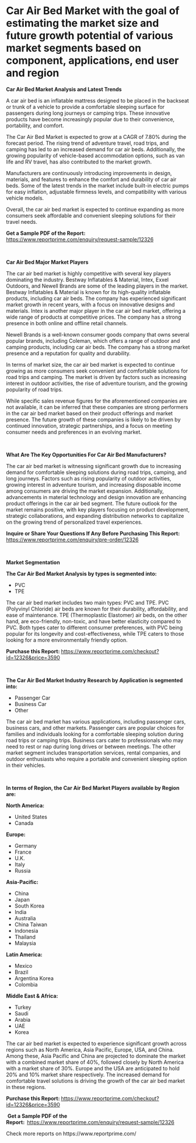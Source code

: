 <p><h1>Car Air Bed Market with the goal of estimating the market size and future growth potential of various market segments based on component, applications, end user and region</h1></p><p><strong>Car Air Bed Market Analysis and Latest Trends</strong></p>
<p><p>A car air bed is an inflatable mattress designed to be placed in the backseat or trunk of a vehicle to provide a comfortable sleeping surface for passengers during long journeys or camping trips. These innovative products have become increasingly popular due to their convenience, portability, and comfort.</p><p>The Car Air Bed Market is expected to grow at a CAGR of 7.80% during the forecast period. The rising trend of adventure travel, road trips, and camping has led to an increased demand for car air beds. Additionally, the growing popularity of vehicle-based accommodation options, such as van life and RV travel, has also contributed to the market growth.</p><p>Manufacturers are continuously introducing improvements in design, materials, and features to enhance the comfort and durability of car air beds. Some of the latest trends in the market include built-in electric pumps for easy inflation, adjustable firmness levels, and compatibility with various vehicle models.</p><p>Overall, the car air bed market is expected to continue expanding as more consumers seek affordable and convenient sleeping solutions for their travel needs.</p></p>
<p><strong>Get a Sample PDF of the Report:&nbsp;</strong> <a href="https://www.reportprime.com/enquiry/request-sample/12326">https://www.reportprime.com/enquiry/request-sample/12326</a></p>
<p>&nbsp;</p>
<p><strong>Car Air Bed Major Market Players</strong></p>
<p><p>The car air bed market is highly competitive with several key players dominating the industry. Bestway Inflatables & Material, Intex, Exxel Outdoors, and Newell Brands are some of the leading players in the market. Bestway Inflatables & Material is known for its high-quality inflatable products, including car air beds. The company has experienced significant market growth in recent years, with a focus on innovative designs and materials. Intex is another major player in the car air bed market, offering a wide range of products at competitive prices. The company has a strong presence in both online and offline retail channels.</p><p>Newell Brands is a well-known consumer goods company that owns several popular brands, including Coleman, which offers a range of outdoor and camping products, including car air beds. The company has a strong market presence and a reputation for quality and durability.</p><p>In terms of market size, the car air bed market is expected to continue growing as more consumers seek convenient and comfortable solutions for road trips and camping. The market is driven by factors such as increasing interest in outdoor activities, the rise of adventure tourism, and the growing popularity of road trips.</p><p>While specific sales revenue figures for the aforementioned companies are not available, it can be inferred that these companies are strong performers in the car air bed market based on their product offerings and market presence. The future growth of these companies is likely to be driven by continued innovation, strategic partnerships, and a focus on meeting consumer needs and preferences in an evolving market.</p></p>
<p>&nbsp;</p>
<p><strong>What Are The Key Opportunities For Car Air Bed Manufacturers?</strong></p>
<p><p>The car air bed market is witnessing significant growth due to increasing demand for comfortable sleeping solutions during road trips, camping, and long journeys. Factors such as rising popularity of outdoor activities, growing interest in adventure tourism, and increasing disposable income among consumers are driving the market expansion. Additionally, advancements in material technology and design innovation are enhancing product offerings in the car air bed segment. The future outlook for the market remains positive, with key players focusing on product development, strategic collaborations, and expanding distribution networks to capitalize on the growing trend of personalized travel experiences.</p></p>
<p><strong>Inquire or Share Your Questions If Any Before Purchasing This Report:</strong> <a href="https://www.reportprime.com/enquiry/pre-order/12326">https://www.reportprime.com/enquiry/pre-order/12326</a></p>
<p>&nbsp;</p>
<p><strong>Market Segmentation</strong></p>
<p><strong>The Car Air Bed Market Analysis by types is segmented into:</strong></p>
<p><ul><li>PVC</li><li>TPE</li></ul></p>
<p><p>The car air bed market includes two main types: PVC and TPE. PVC (Polyvinyl Chloride) air beds are known for their durability, affordability, and ease of maintenance. TPE (Thermoplastic Elastomer) air beds, on the other hand, are eco-friendly, non-toxic, and have better elasticity compared to PVC. Both types cater to different consumer preferences, with PVC being popular for its longevity and cost-effectiveness, while TPE caters to those looking for a more environmentally friendly option.</p></p>
<p><strong>Purchase this Report:&nbsp;</strong><a href="https://www.reportprime.com/checkout?id=12326&price=3590">https://www.reportprime.com/checkout?id=12326&price=3590</a></p>
<p>&nbsp;</p>
<p><strong>The Car Air Bed Market Industry Research by Application is segmented into:</strong></p>
<p><ul><li>Passenger Car</li><li>Business Car</li><li>Other</li></ul></p>
<p><p>The car air bed market has various applications, including passenger cars, business cars, and other markets. Passenger cars are popular choices for families and individuals looking for a comfortable sleeping solution during road trips or camping trips. Business cars cater to professionals who may need to rest or nap during long drives or between meetings. The other market segment includes transportation services, rental companies, and outdoor enthusiasts who require a portable and convenient sleeping option in their vehicles.</p></p>
<p>&nbsp;</p>
<p><strong>In terms of Region, the Car Air Bed Market Players available by Region are:</strong></p>
<p>
    <p> <strong> North America: </strong>
        <ul>
            <li>United States</li>
            <li>Canada</li>
        </ul>
        </p> 
    <p> <strong> Europe: </strong>
        <ul>
            <li>Germany</li>
            <li>France</li>
            <li>U.K.</li>
            <li>Italy</li>
            <li>Russia</li>
        </ul>
        </p> 
    <p> <strong> Asia-Pacific: </strong>
        <ul>
            <li>China</li>
            <li>Japan</li>
            <li>South Korea</li>
            <li>India</li>
            <li>Australia</li>
            <li>China Taiwan</li>
            <li>Indonesia</li>
            <li>Thailand</li>
            <li>Malaysia</li>
        </ul>
        </p> 
    <p> <strong> Latin America: </strong>
        <ul>
            <li>Mexico</li>
            <li>Brazil</li>
            <li>Argentina Korea</li>
            <li>Colombia</li>
        </ul>
        </p> 
    <p> <strong> Middle East & Africa: </strong>
        <ul>
            <li>Turkey</li>
            <li>Saudi</li>
            <li>Arabia</li>
            <li>UAE</li>
            <li>Korea</li>
        </ul>
    </p>
    </p>
<p><p>The car air bed market is expected to experience significant growth across regions such as North America, Asia Pacific, Europe, USA, and China. Among these, Asia Pacific and China are projected to dominate the market with a combined market share of 40%, followed closely by North America with a market share of 30%. Europe and the USA are anticipated to hold 20% and 10% market share respectively. The increased demand for comfortable travel solutions is driving the growth of the car air bed market in these regions.</p></p>
<p><strong>Purchase this Report: </strong><a href="https://www.reportprime.com/checkout?id=12326&price=3590">https://www.reportprime.com/checkout?id=12326&price=3590</a></p>
<p>&nbsp;<strong>Get a Sample PDF of the Report:&nbsp;&nbsp;</strong><a href="https://www.reportprime.com/enquiry/request-sample/12326">https://www.reportprime.com/enquiry/request-sample/12326</a></p>
<p><strong></strong></p>
<p>Check more reports on https://www.reportprime.com/</p>